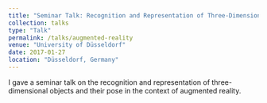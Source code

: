 ```yaml
---
title: "Seminar Talk: Recognition and Representation of Three-Dimensional Objects and Their Pose"
collection: talks
type: "Talk"
permalink: /talks/augmented-reality
venue: "University of Düsseldorf"
date: 2017-01-27
location: "Düsseldorf, Germany"
---
```


I gave a seminar talk on the recognition and representation of three-dimensional objects and their pose in the context of augmented reality.
